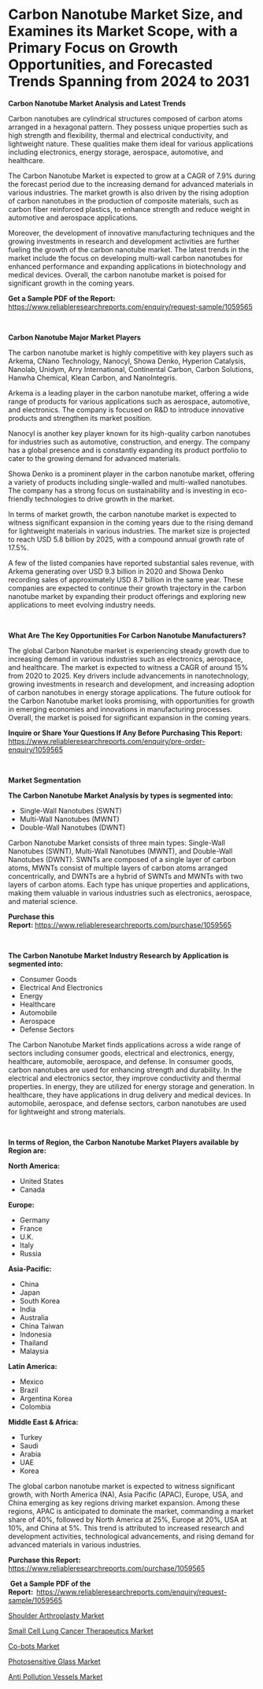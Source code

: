 <p><h1>Carbon Nanotube Market Size, and Examines its Market Scope, with a Primary Focus on Growth Opportunities, and Forecasted Trends Spanning from 2024 to 2031</h1></p><p><strong>Carbon Nanotube Market Analysis and Latest Trends</strong></p>
<p><p>Carbon nanotubes are cylindrical structures composed of carbon atoms arranged in a hexagonal pattern. They possess unique properties such as high strength and flexibility, thermal and electrical conductivity, and lightweight nature. These qualities make them ideal for various applications including electronics, energy storage, aerospace, automotive, and healthcare.</p><p>The Carbon Nanotube Market is expected to grow at a CAGR of 7.9% during the forecast period due to the increasing demand for advanced materials in various industries. The market growth is also driven by the rising adoption of carbon nanotubes in the production of composite materials, such as carbon fiber reinforced plastics, to enhance strength and reduce weight in automotive and aerospace applications.</p><p>Moreover, the development of innovative manufacturing techniques and the growing investments in research and development activities are further fueling the growth of the carbon nanotube market. The latest trends in the market include the focus on developing multi-wall carbon nanotubes for enhanced performance and expanding applications in biotechnology and medical devices. Overall, the carbon nanotube market is poised for significant growth in the coming years.</p></p>
<p><strong>Get a Sample PDF of the Report:&nbsp;</strong> <a href="https://www.reliableresearchreports.com/enquiry/request-sample/1059565">https://www.reliableresearchreports.com/enquiry/request-sample/1059565</a></p>
<p>&nbsp;</p>
<p><strong>Carbon Nanotube Major Market Players</strong></p>
<p><p>The carbon nanotube market is highly competitive with key players such as Arkema, CNano Technology, Nanocyl, Showa Denko, Hyperion Catalysis, Nanolab, Unidym, Arry International, Continental Carbon, Carbon Solutions, Hanwha Chemical, Klean Carbon, and NanoIntegris.</p><p>Arkema is a leading player in the carbon nanotube market, offering a wide range of products for various applications such as aerospace, automotive, and electronics. The company is focused on R&D to introduce innovative products and strengthen its market position.</p><p>Nanocyl is another key player known for its high-quality carbon nanotubes for industries such as automotive, construction, and energy. The company has a global presence and is constantly expanding its product portfolio to cater to the growing demand for advanced materials.</p><p>Showa Denko is a prominent player in the carbon nanotube market, offering a variety of products including single-walled and multi-walled nanotubes. The company has a strong focus on sustainability and is investing in eco-friendly technologies to drive growth in the market.</p><p>In terms of market growth, the carbon nanotube market is expected to witness significant expansion in the coming years due to the rising demand for lightweight materials in various industries. The market size is projected to reach USD 5.8 billion by 2025, with a compound annual growth rate of 17.5%.</p><p>A few of the listed companies have reported substantial sales revenue, with Arkema generating over USD 9.3 billion in 2020 and Showa Denko recording sales of approximately USD 8.7 billion in the same year. These companies are expected to continue their growth trajectory in the carbon nanotube market by expanding their product offerings and exploring new applications to meet evolving industry needs.</p></p>
<p>&nbsp;</p>
<p><strong>What Are The Key Opportunities For Carbon Nanotube Manufacturers?</strong></p>
<p><p>The global Carbon Nanotube market is experiencing steady growth due to increasing demand in various industries such as electronics, aerospace, and healthcare. The market is expected to witness a CAGR of around 15% from 2020 to 2025. Key drivers include advancements in nanotechnology, growing investments in research and development, and increasing adoption of carbon nanotubes in energy storage applications. The future outlook for the Carbon Nanotube market looks promising, with opportunities for growth in emerging economies and innovations in manufacturing processes. Overall, the market is poised for significant expansion in the coming years.</p></p>
<p><strong>Inquire or Share Your Questions If Any Before Purchasing This Report:</strong> <a href="https://www.reliableresearchreports.com/enquiry/pre-order-enquiry/1059565">https://www.reliableresearchreports.com/enquiry/pre-order-enquiry/1059565</a></p>
<p>&nbsp;</p>
<p><strong>Market Segmentation</strong></p>
<p><strong>The Carbon Nanotube Market Analysis by types is segmented into:</strong></p>
<p><ul><li>Single-Wall Nanotubes (SWNT)</li><li>Multi-Wall Nanotubes (MWNT)</li><li>Double-Wall Nanotubes (DWNT)</li></ul></p>
<p><p>Carbon Nanotube Market consists of three main types: Single-Wall Nanotubes (SWNT), Multi-Wall Nanotubes (MWNT), and Double-Wall Nanotubes (DWNT). SWNTs are composed of a single layer of carbon atoms, MWNTs consist of multiple layers of carbon atoms arranged concentrically, and DWNTs are a hybrid of SWNTs and MWNTs with two layers of carbon atoms. Each type has unique properties and applications, making them valuable in various industries such as electronics, aerospace, and material science.</p></p>
<p><strong>Purchase this Report:&nbsp;</strong><a href="https://www.reliableresearchreports.com/purchase/1059565">https://www.reliableresearchreports.com/purchase/1059565</a></p>
<p>&nbsp;</p>
<p><strong>The Carbon Nanotube Market Industry Research by Application is segmented into:</strong></p>
<p><ul><li>Consumer Goods</li><li>Electrical And Electronics</li><li>Energy</li><li>Healthcare</li><li>Automobile</li><li>Aerospace</li><li>Defense Sectors</li></ul></p>
<p><p>The Carbon Nanotube Market finds applications across a wide range of sectors including consumer goods, electrical and electronics, energy, healthcare, automobile, aerospace, and defense. In consumer goods, carbon nanotubes are used for enhancing strength and durability. In the electrical and electronics sector, they improve conductivity and thermal properties. In energy, they are utilized for energy storage and generation. In healthcare, they have applications in drug delivery and medical devices. In automobile, aerospace, and defense sectors, carbon nanotubes are used for lightweight and strong materials.</p></p>
<p>&nbsp;</p>
<p><strong>In terms of Region, the Carbon Nanotube Market Players available by Region are:</strong></p>
<p>
    <p> <strong> North America: </strong>
        <ul>
            <li>United States</li>
            <li>Canada</li>
        </ul>
        </p> 
    <p> <strong> Europe: </strong>
        <ul>
            <li>Germany</li>
            <li>France</li>
            <li>U.K.</li>
            <li>Italy</li>
            <li>Russia</li>
        </ul>
        </p> 
    <p> <strong> Asia-Pacific: </strong>
        <ul>
            <li>China</li>
            <li>Japan</li>
            <li>South Korea</li>
            <li>India</li>
            <li>Australia</li>
            <li>China Taiwan</li>
            <li>Indonesia</li>
            <li>Thailand</li>
            <li>Malaysia</li>
        </ul>
        </p> 
    <p> <strong> Latin America: </strong>
        <ul>
            <li>Mexico</li>
            <li>Brazil</li>
            <li>Argentina Korea</li>
            <li>Colombia</li>
        </ul>
        </p> 
    <p> <strong> Middle East & Africa: </strong>
        <ul>
            <li>Turkey</li>
            <li>Saudi</li>
            <li>Arabia</li>
            <li>UAE</li>
            <li>Korea</li>
        </ul>
    </p>
    </p>
<p><p>The global carbon nanotube market is expected to witness significant growth, with North America (NA), Asia Pacific (APAC), Europe, USA, and China emerging as key regions driving market expansion. Among these regions, APAC is anticipated to dominate the market, commanding a market share of 40%, followed by North America at 25%, Europe at 20%, USA at 10%, and China at 5%. This trend is attributed to increased research and development activities, technological advancements, and rising demand for advanced materials in various industries.</p></p>
<p><strong>Purchase this Report: </strong><a href="https://www.reliableresearchreports.com/purchase/1059565">https://www.reliableresearchreports.com/purchase/1059565</a></p>
<p>&nbsp;<strong>Get a Sample PDF of the Report:&nbsp;&nbsp;</strong><a href="https://www.reliableresearchreports.com/enquiry/request-sample/1059565">https://www.reliableresearchreports.com/enquiry/request-sample/1059565</a></p>
<p><strong></strong></p>
<p><p><a href="https://medium.com/@suepiper766/shoulder-arthroplasty-market-size-and-market-trends-complete-industry-overview-2024-to-2031-31e43c7ec354">Shoulder Arthroplasty Market</a></p><p><a href="https://medium.com/@suepiper766/small-cell-lung-cancer-therapeutics-market-analysis-and-sze-forecasted-for-period-from-2024-to-2031-3ee0473842e0">Small Cell Lung Cancer Therapeutics Market</a></p><p><a href="https://github.com/changoleonlaverguenzanoexiste/Market-Research-Report-List-1/blob/main/co-bots-market.md">Co-bots Market</a></p><p><a href="https://github.com/tamvrosiya/Market-Research-Report-List-2/blob/main/photosensitive-glass-market.md">Photosensitive Glass Market</a></p><p><a href="https://issuu.com/reportprime-2/docs/anti-pollution-vessels-market-size-2030.pptx">Anti Pollution Vessels Market</a></p></p>